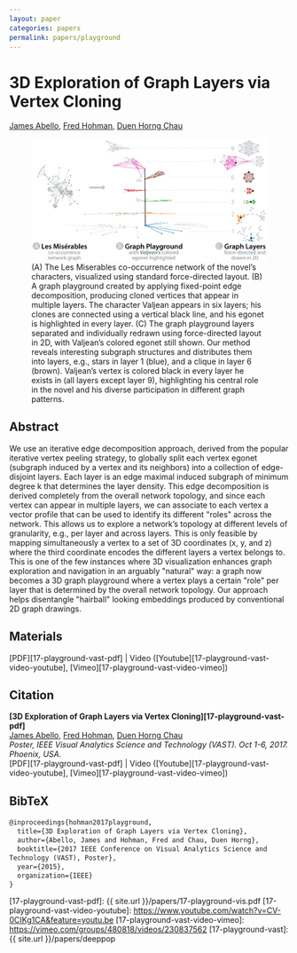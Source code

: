 ```yaml
---
layout: paper
categories: papers
permalink: papers/playground
---
```


# 3D Exploration of Graph Layers via Vertex Cloning
[James Abello][james], [Fred Hohman][fred], [Duen Horng Chau][polo]  

<figure>
     <img class="single" src="/images/papers/17-playground-vast.png">
    <figcaption class="single">
        (A) The Les Miserables co-occurrence network of the novel’s characters, visualized using standard force-directed layout.
        (B) A graph playground created by applying fixed-point edge decomposition, producing cloned vertices that appear in multiple layers.
        The character Valjean appears in six layers; his clones are connected using a vertical black line, and his egonet is highlighted in every layer.
        (C) The graph playground layers separated and individually redrawn using force-directed layout in 2D, with Valjean’s colored egonet still shown. Our method reveals interesting subgraph structures and distributes them into layers, e.g., stars in layer 1 (blue), and a clique in layer 6 (brown).
        Valjean’s vertex is colored black in every layer he exists in (all layers except layer 9), highlighting his central role in the novel and his diverse participation in different graph patterns.
    </figcaption>
</figure>

## Abstract
We use an iterative edge decomposition approach, derived from the popular iterative vertex peeling strategy, to globally split each vertex egonet (subgraph induced by a vertex and its neighbors) into a collection of edge-disjoint layers. 
Each layer is an edge maximal induced subgraph of minimum degree k that determines the layer density.
This edge decomposition is derived completely from the overall network topology, and since each vertex can appear in multiple layers, we can associate to each vertex a vector profile that can be used to identify its different "roles" across the network.
This allows us to explore a network’s topology at different levels of granularity, e.g., per layer and across layers.
This is only feasible by mapping simultaneously a vertex to a set of 3D coordinates (x, y, and z) where the third coordinate encodes the different layers a vertex belongs to.
This is one of the few instances where 3D visualization enhances graph exploration and navigation in an arguably "natural" way: a graph now becomes a 3D graph playground where a vertex plays a certain "role" per layer that is determined by the overall network topology.
Our approach helps disentangle "hairball" looking embeddings produced by conventional 2D graph drawings.

## Materials
[PDF][17-playground-vast-pdf] | Video ([Youtube][17-playground-vast-video-youtube], [Vimeo][17-playground-vast-video-vimeo])

## Citation
**[3D Exploration of Graph Layers via Vertex Cloning][17-playground-vast-pdf]**  
[James Abello][james], [Fred Hohman][fred], [Duen Horng Chau][polo]  
*Poster, IEEE Visual Analytics Science and Technology (VAST). Oct 1-6, 2017. Phoenix, USA.*  
<span class="paper-misc">
[PDF][17-playground-vast-pdf] | Video ([Youtube][17-playground-vast-video-youtube], [Vimeo][17-playground-vast-video-vimeo])
</span>

## BibTeX
```
@inproceedings{hohman2017playground,
  title={3D Exploration of Graph Layers via Vertex Cloning},
  author={Abello, James and Hohman, Fred and Chau, Duen Horng},
  booktitle={2017 IEEE Conference on Visual Analytics Science and Technology (VAST), Poster},
  year={2015},
  organization={IEEE}
}
```

[james]: https://www.cs.rutgers.edu/faculty/james-abello-monedero "James Abello"
[fred]: http://fredhohman.com "Fred Hohman"
[polo]: http://www.cc.gatech.edu/~dchau/ "Polo Chau"

[17-playground-vast-pdf]: {{ site.url }}/papers/17-playground-vis.pdf
[17-playground-vast-video-youtube]: https://www.youtube.com/watch?v=CV-0CIKg1CA&feature=youtu.be
[17-playground-vast-video-vimeo]: https://vimeo.com/groups/480818/videos/230837562
[17-playground-vast]: {{ site.url }}/papers/deeppop